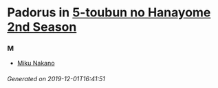 # Padorus in [5-toubun no Hanayome 2nd Season](https://myanimelist.net/anime/39783/5-toubun_no_Hanayome_2nd_Season)

### M
* [Miku Nakano](https://github.com/shadow578/Padoru-Padoru/blob/master/table-of-contents/characters/MikuNakano.md)

###### Generated on 2019-12-01T16:41:51
